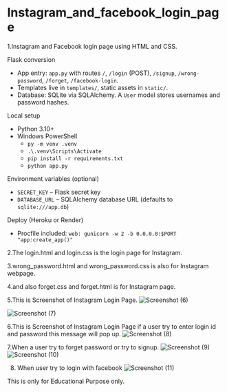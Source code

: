 # Instagram_and_facebook_login_page

1.Instagram and Facebook login page using HTML and CSS.

Flask conversion
- App entry: `app.py` with routes `/`, `/login` (POST), `/signup`, `/wrong-password`, `/forget`, `/facebook-login`.
- Templates live in `templates/`, static assets in `static/`.
- Database: SQLite via SQLAlchemy. A `User` model stores usernames and password hashes.

Local setup
- Python 3.10+
- Windows PowerShell
  - `py -m venv .venv`
  - `.\.venv\Scripts\Activate`
  - `pip install -r requirements.txt`
  - `python app.py`

Environment variables (optional)
- `SECRET_KEY` – Flask secret key
- `DATABASE_URL` – SQLAlchemy database URL (defaults to `sqlite:///app.db`)

Deploy (Heroku or Render)
- Procfile included: `web: gunicorn -w 2 -b 0.0.0.0:$PORT "app:create_app()"`

2.The login.html and login.css is the login page for Instagram.

3.wrong_password.html and wrong_password.css is also for Instagram webpage.

4.and also forget.css and forget.html is for Instagram page.

5.This is Screenshot of Instagram Login Page.
![Screenshot (6)](https://user-images.githubusercontent.com/112002659/209445571-80832943-a49c-4891-a9bf-eb6ced619dec.png)

![Screenshot (7)](https://user-images.githubusercontent.com/112002659/209445575-07e7d74a-c899-48f5-9a7e-5842759e5a75.png)

6.This is Screenshot of Instagram Login Page if a user try to enter login id and password this message will pop up.
![Screenshot (8)](https://user-images.githubusercontent.com/112002659/209445580-0745ee30-6293-438f-8865-4c9e69dff427.png)

7.When a user try to forget password or try to signup.
![Screenshot (9)](https://user-images.githubusercontent.com/112002659/209445652-7d4a5a5d-fa24-4e41-a0ff-30217f7a5b91.png)
![Screenshot (10)](https://user-images.githubusercontent.com/112002659/209445665-ef8cc946-0f21-4335-914f-c9fa65bf9720.png)

8. When user try to login with facebook
![Screenshot (11)](https://user-images.githubusercontent.com/112002659/209445670-e63aa4dd-e135-44c7-8a52-8ca5f62d834e.png)


This is only for Educational Purpose only.
